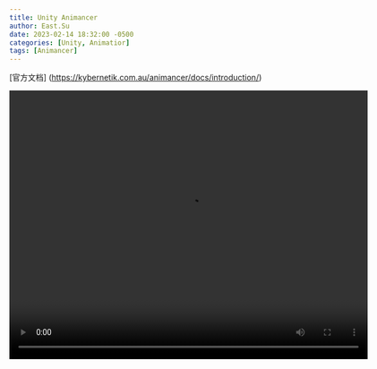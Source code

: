 ```yaml
---
title: Unity Animancer
author: East.Su
date: 2023-02-14 18:32:00 -0500
categories: [Unity, Animatior]
tags: [Animancer]
---
```


[官方文档] (https://kybernetik.com.au/animancer/docs/introduction/)

<video width="640" height="480" controls>
  <source src="movie480.mp4" type="video/mp4">
</video>